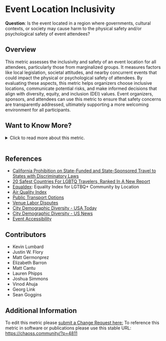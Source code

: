 # Event Location Inclusivity

**Question**: Is the event located in a region where governments, cultural contexts, or society may cause harm to the physical safety and/or psychological safety of event attendees?

## Overview
This metric assesses the inclusivity and safety of an event location for all attendees, particularly those from marginalized groups. It measures factors like local legislation, societal attitudes, and nearby concurrent events that could impact the physical or psychological safety of attendees. By evaluating these aspects, this metric helps organizers choose inclusive locations, communicate potential risks, and make informed decisions that align with diversity, equity, and inclusion (DEI) values. Event organizers, sponsors, and attendees can use this metric to ensure that safety concerns are transparently addressed, ultimately supporting a more welcoming environment for all participants.

## Want to Know More?

<span markdown="1"><details>
<summary>Click to read more about this metric.</summary>

### Data Collection Strategies
Event organizers can answer the following about their event and share this information with potential event attendees and sponsors:

1. Has the event's region or geographic location been placed on a list of places of concern for any of the following demographics?
   - Sexual and gender minorities
   - People with disabilities
   - Racial and ethnic minorities
   - Women
   - Religious minorities

2. Are there any other events happening in the same location at the same time as your event that could potentially bring harm to a subset of any attendees?
3. In what ways does the event communications address or acknowledge any cause for concern for marginalized attendees?
4. What are the financial costs associated with attending the event?
5. How geographically accessible is the event location? 
6. Are there religious holidays and observations occurring at the same time as the event?
7. What are the visa-related issues with traveling to the event?
8. Are there known air quality concerns at the event location? 
9. What are the public transport options at the event location?
10. Does the venue have documented labor disputes?
11. What is the demographic diversity at the event location?
12. What accessibility accommodations does the event provide?

Event organizers can include a post-conference question asking attendees about event location inclusivity.

### Filters
* Demographic segments
* Attendee roles (e.g., speaker, sponsor)
* Geographic and socio-political context of the event location

### Visualizations
- ![event-location-inclusivity-LGBTQ-global-equality-Index](https://github.com/chaoss/wg-dei/blob/main/focus-areas/event-diversity/images/event-location-inclusiity-LGBTQ-global-equality-Index.png)
   *Figure 1: LGBT+ Global Equality Index (Equaldex, 2023)*

- ![event-location-inclusivity-US-discrimination-index](https://github.com/chaoss/wg-dei/blob/main/focus-areas/event-diversity/images/event-location-inclusivity-US-discrimination-index.png)
   *Figure 2: United States LGBT+ Discrimination Index (Equaldex, 2023)*

</details></span><br>

## References
- [California Prohibition on State-Funded and State-Sponsored Travel to States with Discriminatory Laws](https://oag.ca.gov/ab1887)
- [20 Safest Countries For LGBTQ Travelers, Ranked In A New Report](https://www.forbes.com/sites/laurabegleybloom/2023/03/07/most-homophobic-countries-lgbtq-friendly-gay-travel-dangerous-places/?sh=16ece1d32276)
- [Equaldex](https://www.equaldex.com/): Equality Index for LGTBQ+ Community by Location
- [Air Quality Index](https://www.iqair.com/us/world-air-quality)
- [Public Transport Options](https://alltransit.cnt.org/rankings/)
- [Venue Labor Disputes](https://www.fairhotel.org/stay-aware/avoid)
- [City Demographic Diversity - USA Today](https://www.academia.edu/860996/The_USA_Today_index_of_ethnic_diversity)
- [City Demographic Diversity - US News](https://www.usnews.com/news/cities/articles/2020-01-22/measuring-racial-and-ethnic-diversity-in-americas-cities)
- [Event Accessibility](https://www.cvent.com/en/blog/events/event-planning-accessibility-tips-and-best-practices)

## Contributors
- Kevin Lumbard
- Justin W. Flory
- Matt Germonprez
- Elizabeth Barron
- Matt Cantu
- Lauren Phipps
- Joshua Simmons
- Vinod Ahuja
- Georg Link
- Sean Goggins

## Additional Information
To edit this metric please [submit a Change Request here:](https://github.com/chaoss/wg-dei/blob/main/focus-areas/event-diversity/event-location-inclusivity.md)
To reference this metric in software or publications please use this stable URL: https://chaoss.community/?p=4811

<!-- # For groupings in the knowledge base
Context tags: Community, Event
Keyword tags: Culture, Location, Safety, Inclusivity, Inclusive Events, Discrimination
-->
